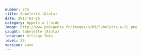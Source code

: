 ```yaml
---
number: 27a
title: Sabelette (Alola)
date: 2017-03-26
category: Appels à l'aide
image: http://www.pokepedia.fr/images/b/b9/Sabelette-a-SL.png
caught: Sabelette (Alola)
location: Village Toko
level: 29
version: Lune
---
```

